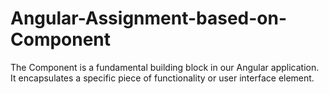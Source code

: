 # Angular-Assignment-based-on-Component
The Component is a fundamental building block in our Angular application. It encapsulates a specific piece of functionality or user interface element.
